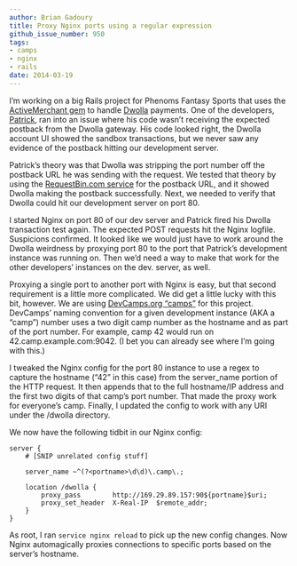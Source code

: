 ```yaml
---
author: Brian Gadoury
title: Proxy Nginx ports using a regular expression
github_issue_number: 950
tags:
- camps
- nginx
- rails
date: 2014-03-19
---
```


I’m working on a big Rails project for Phenoms Fantasy Sports that uses the [ActiveMerchant gem](https://rubygems.org/gems/activemerchant) to handle [Dwolla](https://developers.dwolla.com/) payments. One of the developers, [Patrick](/team/patrick-lewis/), ran into an issue where his code wasn’t receiving the expected postback from the Dwolla gateway. His code looked right, the Dwolla account UI showed the sandbox transactions, but we never saw any evidence of the postback hitting our development server.

Patrick’s theory was that Dwolla was stripping the port number off the postback URL he was sending with the request. We tested that theory by using the [RequestBin.com service](https://requestbin.com/) for the postback URL, and it showed Dwolla making the postback successfully. Next, we needed to verify that Dwolla could hit our development server on port 80.

I started Nginx on port 80 of our dev server and Patrick fired his Dwolla transaction test again. The expected POST requests hit the Nginx logfile. Suspicions confirmed. It looked like we would just have to work around the Dwolla weirdness by proxying port 80 to the port that Patrick’s development instance was running on. Then we’d need a way to make that work for the other developers’ instances on the dev. server, as well.

Proxying a single port to another port with Nginx is easy, but that second requirement is a little more complicated. We did get a little lucky with this bit, however. We are using [DevCamps.org “camps”](http://www.devcamps.org/) for this project. DevCamps’ naming convention for a given development instance (AKA a “camp”) number uses a two digit camp number as the hostname and as part of the port number. For example, camp 42 would run on 42.camp.example.com:9042. (I bet you can already see where I’m going with this.)

I tweaked the Nginx config for the port 80 instance to use a regex to capture the hostname (“42” in this case) from the server_name portion of the HTTP request. It then appends that to the full hostname/IP address and the first two digits of that camp’s port number. That made the proxy work for everyone’s camp. Finally, I updated the config to work with any URI under the /dwolla directory.

We now have the following tidbit in our Nginx config:

```plain
server {
    # [SNIP unrelated config stuff]

    server_name ~^(?<portname>\d\d)\.camp\.;

    location /dwolla {
        proxy_pass        http://169.29.89.157:90${portname}$uri;
        proxy_set_header  X-Real-IP  $remote_addr;
    }
}
```

As root, I ran `service nginx reload` to pick up the new config changes. Now Nginx automagically proxies connections to specific ports based on the server’s hostname.
